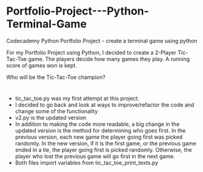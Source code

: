 # Portfolio-Project---Python-Terminal-Game
Codecademy Python Portfolio Project - create a terminal game using python

For my Portfolio Project using Python, I decided to create a 2-Player Tic-Tac-Toe game.
The players decide how many games they play. A running score of games won is kept.

Who will be the Tic-Tac-Toe champion?



# 
* tic_tac_toe.py was my first attempt at this project.
* I decided to go back and look at ways to improve/refactor the code and change some of the functionality
* v2.py is the updated version
* In addition to making the code more readable, a big change in the updated version is the method for determining who goes first.
  In the previous version, each new game the player going first was picked randomly. In the new version, if it is the first game,
  or the previous game ended in a tie, the player going first is picked randomly. Otherwise, the player who lost the previous game
  will go first in the next game.
* Both files import variables from tic_tac_toe_print_texts.py
